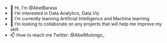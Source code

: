 - 👋 Hi, I’m @AbelBarasa
- 👀 I’m interested in Data Analytics, Data Viz 
- 🌱 I’m currently learning Artificial Intelligence and Machine learning
- 💞️ I’m looking to collaborate on any projects that will help me improve my skill
- 📫 How to reach me Twitter: @AbelMulongo_

<!---
AbelBarasa/AbelBarasa is a ✨ special ✨ repository because its `README.md` (this file) appears on your GitHub profile.
You can click the Preview link to take a look at your changes.
--->
